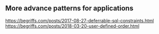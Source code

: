 ## More advance patterns for applications


https://begriffs.com/posts/2017-08-27-deferrable-sql-constraints.html
https://begriffs.com/posts/2018-03-20-user-defined-order.html
